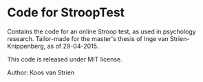 # Code for StroopTest
Contains the code for an online Stroop test, as used in psychology research.
Tailor-made for the master's thesis of Inge van Strien-Knippenberg, as of 29-04-2015.

This code is released under MIT license.

Author: Koos van Strien